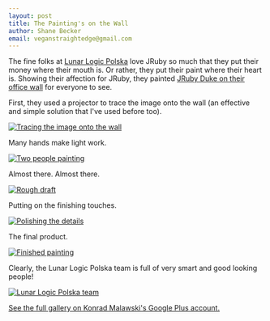 ```yaml
---
layout: post
title: The Painting's on the Wall
author: Shane Becker
email: veganstraightedge@gmail.com
---
```


The fine folks at [Lunar Logic Polska](http://lunarlogicpolska.com "Agile Ruby on Rails offshore development experts - Lunar Logic Polska") love JRuby so much that they put their money where their mouth is. Or rather, they put their paint where their heart is. Showing their affection for JRuby, they painted [JRuby Duke on their office wall](http://twitter.com/headius/status/110383651321155584) for everyone to see.

First, they used a projector to trace the image onto the wall (an effective and simple solution that I've used before too).

[![Tracing the image onto the wall](http://jruby.org/images/blog.jruby.org/10-2011/jruby-duke-painting-at-lunar-logic-polska-1.jpg)](https://plus.google.com/photos/116133683664833809819/albums/5648208621355151441/5648069536162686882)

Many hands make light work.

[![Two people painting](http://jruby.org/images/blog.jruby.org/10-2011/jruby-duke-painting-at-lunar-logic-polska-2.jpg)](https://plus.google.com/photos/116133683664833809819/albums/5648208621355151441/5648081364918986146)

Almost there. Almost there.

[![Rough draft](http://jruby.org/images/blog.jruby.org/10-2011/jruby-duke-painting-at-lunar-logic-polska-3.jpg)](https://plus.google.com/photos/116133683664833809819/albums/5648208621355151441/5648088994116813986)

Putting on the finishing touches.

[![Polishing the details](http://jruby.org/images/blog.jruby.org/10-2011/jruby-duke-painting-at-lunar-logic-polska-4.jpg)](https://plus.google.com/photos/116133683664833809819/albums/5648208621355151441/5648127313070080274)

The final product.

[![Finished painting](http://jruby.org/images/blog.jruby.org/10-2011/jruby-duke-painting-at-lunar-logic-polska-5.jpg)](https://plus.google.com/photos/116133683664833809819/albums/5648208621355151441/5648130242076135122)

Clearly, the Lunar Logic Polska team is full of very smart and good looking people!

[![Lunar Logic Polska team](http://jruby.org/images/blog.jruby.org/10-2011/jruby-duke-painting-at-lunar-logic-polska-6.jpg)](https://plus.google.com/photos/116133683664833809819/albums/5648208621355151441/5649601724908159026)

[See the full gallery on Konrad Malawski's Google Plus account.](https://plus.google.com/photos/116133683664833809819/albums/5648208621355151441)
